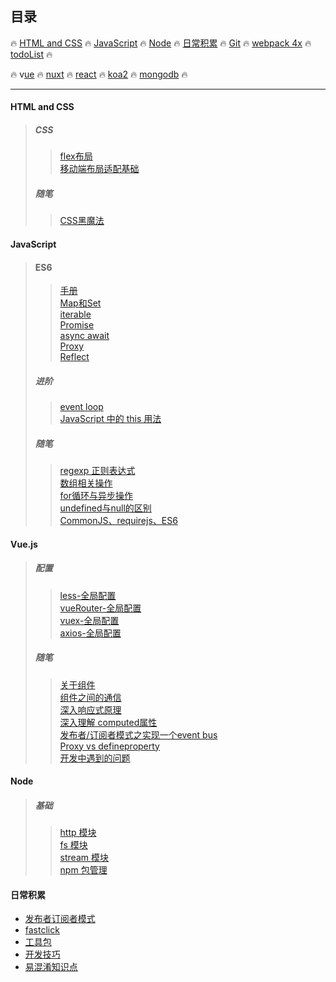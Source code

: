 ## **目录**

:fire: [HTML and CSS](#html-and-css) :fire: [JavaScript](#javascript)  :fire:  [Node](#node)  :fire: [日常积累](#日常积累)  :fire: [Git](/git/readme.md) :fire: [webpack 4x](/webpack/README.md) :fire: [todoList](随笔/todoList.md) :fire:

:fire: v[ue](#vuejs) :fire: [nuxt](/Vue/nuxt/README.md) :fire: [react](/react/README.md) :fire: [koa2](/node/koa2/README.md) :fire: [mongodb](/mongodb/README.md) :fire:

---

#### HTML and CSS

> ##### CSS
>
> > [flex布局](/html&css/css/flex布局.md "flex 布局")  
> > [移动端布局适配基础](/html&css/others/移动端适配基础.md)
>
> ##### 随笔
>
> > [CSS黑魔法](/html&css/css/黑魔法.md)

#### JavaScript

> #### ES6
>
> > [手册](/JavaScript/ES6/手册.md)  
> > [Map和Set](/JavaScript/ES6/Map&Set.md)  
> > [iterable](/JavaScript/ES6/iterable.md)  
> > [Promise](/JavaScript/ES6/Promise.md)  
> > [async await](/JavaScript/ES6/async&await.md)  
> > [Proxy](/JavaScript/ES6/proxy.md)  
> > [Reflect](/JavaScript/ES6/Reflect.md)
>
> ##### 进阶
>
> > [event loop](JavaScript/进阶/eventLoop.md)  
> > [JavaScript 中的 this 用法](/JavaScript/随笔/this.md)
>
> ##### 随笔
>
> > [regexp 正则表达式](/JavaScript/随笔/regexp.md)  
> > [数组相关操作](/JavaScript/随笔/Array.md)  
> > [for循环与异步操作](/JavaScript/随笔/for循环与异步操作.md)  
> > [undefined与null的区别](/JavaScript/随笔/undefined&null.md)  
> > [CommonJS、requirejs、ES6 ](/JavaScript/进阶/模块加载.md)

#### Vue.js

> ##### 配置
>
> > [less-全局配置](Vue/配置/less-全局配置.md)  
> > [vueRouter-全局配置](/Vue/配置/vue-router全局配置.md)  
> > [vuex-全局配置](/Vue/配置/vuex-全局配置.md)  
> > [axios-全局配置](/Vue/配置/axios-全局配置.md "axios-全局配置")
>
> ##### 随笔
>
> > [关于组件](/Vue/组件.md)  
> > [组件之间的通信](/Vue/组件之间的通信.md)  
> > [深入响应式原理](Vue/进阶/深入响应式原理.md)  
> > [深入理解 computed属性](/Vue/进阶/深入理解computed.md)  
> > [发布者/订阅者模式之实现一个event bus](/Vue/实现一个event-bus.md)  
> > [Proxy vs defineproperty](Vue/Proxy-defineproperty.md)  
> > [开发中遇到的问题](/Vue/coding.md)

#### Node

> ##### 基础
>
> > [http 模块](/node/basics/http.md)  
> > [fs 模块](/node/basics/fs.md)  
> > [stream 模块](/node/basics/stream.md)  
> > [npm 包管理](/node/basics/npm.md)

#### 日常积累

* [发布者订阅者模式](/随笔/发布者订阅者模式.md)
* [fastclick](/随笔/fastclick.md)
* [工具包](/JavaScript/随笔/util.md)
* [开发技巧](/随笔/开发技巧.md)
* [易混淆知识点](/随笔/易混淆知识点.md)



